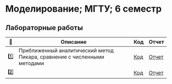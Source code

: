 # Моделирование; МГТУ; 6 семестр

## Лабораторные работы

| :1234: | Описание | Код | Отчет |
| --- | --- | --- | --- |
| :one: | Приближенный аналитический метод Пикара, сравнение с численными методами | [Код](https://github.com/timoninas/scientific-modelling/blob/master/lab_01/lab_01.py) | [Отчет](https://github.com/timoninas/scientific-modelling/blob/master/lab_01/lab_01.pdf) |
| :two: |  | [Код]() | [Отчет]() |
